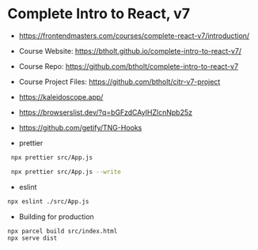 # Complete Intro to React, v7

* <https://frontendmasters.com/courses/complete-react-v7/introduction/>
* Course Website: <https://btholt.github.io/complete-intro-to-react-v7/>
* Course Repo: <https://github.com/btholt/complete-intro-to-react-v7>
* Course Project Files: <https://github.com/btholt/citr-v7-project>
* <https://kaleidoscope.app/>
* <https://browserslist.dev/?q=bGFzdCAyIHZlcnNpb25z>
* <https://github.com/getify/TNG-Hooks>

* prettier

```bash
 npx prettier src/App.js
```

```bash
 npx prettier src/App.js --write
 ```

 * eslint

 ```bash
 npx eslint ./src/App.js
```

* Building for production

```bash
npx parcel build src/index.html
npx serve dist
```
